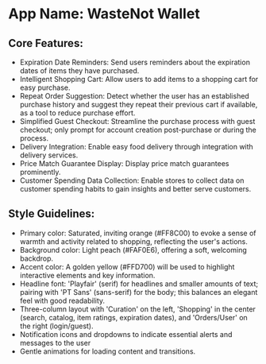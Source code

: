 # **App Name**: WasteNot Wallet

## Core Features:

- Expiration Date Reminders: Send users reminders about the expiration dates of items they have purchased.
- Intelligent Shopping Cart: Allow users to add items to a shopping cart for easy purchase.
- Repeat Order Suggestion: Detect whether the user has an established purchase history and suggest they repeat their previous cart if available, as a tool to reduce purchase effort.
- Simplified Guest Checkout: Streamline the purchase process with guest checkout; only prompt for account creation post-purchase or during the process.
- Delivery Integration: Enable easy food delivery through integration with delivery services.
- Price Match Guarantee Display: Display price match guarantees prominently.
- Customer Spending Data Collection: Enable stores to collect data on customer spending habits to gain insights and better serve customers.

## Style Guidelines:

- Primary color: Saturated, inviting orange (#FF8C00) to evoke a sense of warmth and activity related to shopping, reflecting the user's actions.
- Background color: Light peach (#FAF0E6), offering a soft, welcoming backdrop.
- Accent color: A golden yellow (#FFD700) will be used to highlight interactive elements and key information.
- Headline font: 'Playfair' (serif) for headlines and smaller amounts of text; pairing with 'PT Sans' (sans-serif) for the body; this balances an elegant feel with good readability.
- Three-column layout with 'Curation' on the left, 'Shopping' in the center (search, catalog, item ratings, expiration dates), and 'Orders/User' on the right (login/guest).
- Notification icons and dropdowns to indicate essential alerts and messages to the user
- Gentle animations for loading content and transitions.